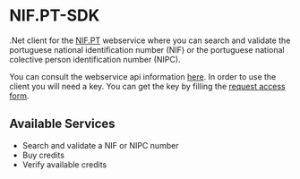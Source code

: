 # NIF.PT-SDK

.Net client for the [NIF.PT](http://www.nif.pt/) webservice where you can search and validate the portuguese national identification number (NIF) or the portuguese national colective person identification number (NIPC).

You can consult the webservice api information [here](http://www.nif.pt/api/).
In order to use the client you will need a key. You can get the key by filling the [request access form](http://www.nif.pt/contactos/api/).

## Available Services

 - Search and validate a NIF or NIPC number
 - Buy credits
 - Verify available credits
